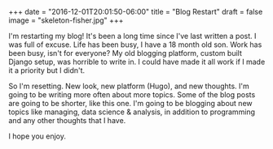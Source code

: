 +++
date = "2016-12-01T20:01:50-06:00"
title = "Blog Restart"
draft = false
image = "skeleton-fisher.jpg"
+++

I'm restarting my blog! It's been a long time since I've last written a post. I was full of excuse. Life has been busy, I have a 18 month old son. Work has been busy, isn't for everyone?<!--more--> My old blogging platform, custom built Django setup, was horrible to write in. I could have made it all work if I made it a priority but I didn't.

So I'm resetting. New look, new platform (Hugo), and new thoughts. I'm going to be writing more often about more topics. Some of the blog posts are going to be shorter, like this one. I'm going to be blogging about new topics like managing, data science & analysis, in addition to programming and any other thoughts that I have.

I hope you enjoy.